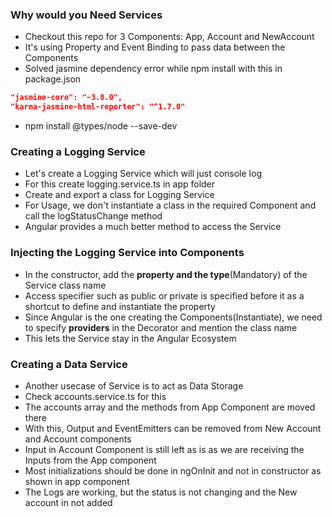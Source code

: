 ### Why would you Need Services

* Checkout this repo for 3 Components: App, Account and NewAccount
* It's using Property and Event Binding to pass data between the Components
* Solved jasmine dependency error while npm install with this in package.json
```json
"jasmine-core": "~3.8.0",
"karma-jasmine-html-reporter": "^1.7.0"
```
* npm install @types/node --save-dev

### Creating a Logging Service

* Let's create a Logging Service which will just console log
* For this create logging.service.ts in app folder
* Create and export a class for Logging Service
* For Usage, we don't instantiate a class in the required Component and call the logStatusChange method
* Angular provides a much better method to access the Service

### Injecting the Logging Service into Components

* In the constructor, add the **property and the type**(Mandatory) of the Service class name
* Access specifier such as public or private is specified before it as a shortcut to define and instantiate the property
* Since Angular is the one creating the Components(Instantiate), we need to specify **providers** in the Decorator and mention the class name
* This lets the Service stay in the Angular Ecosystem

### Creating a Data Service

* Another usecase of Service is to act as Data Storage
* Check accounts.service.ts for this
* The accounts array and the methods from App Component are moved there
* With this, Output and EventEmitters can be removed from New Account and Account components
* Input in Account Component is still left as is as we are receiving the Inputs from the App component
* Most initializations should be done in ngOnInit and not in constructor as shown in app component
* The Logs are working, but the status is not changing and the New account in not added